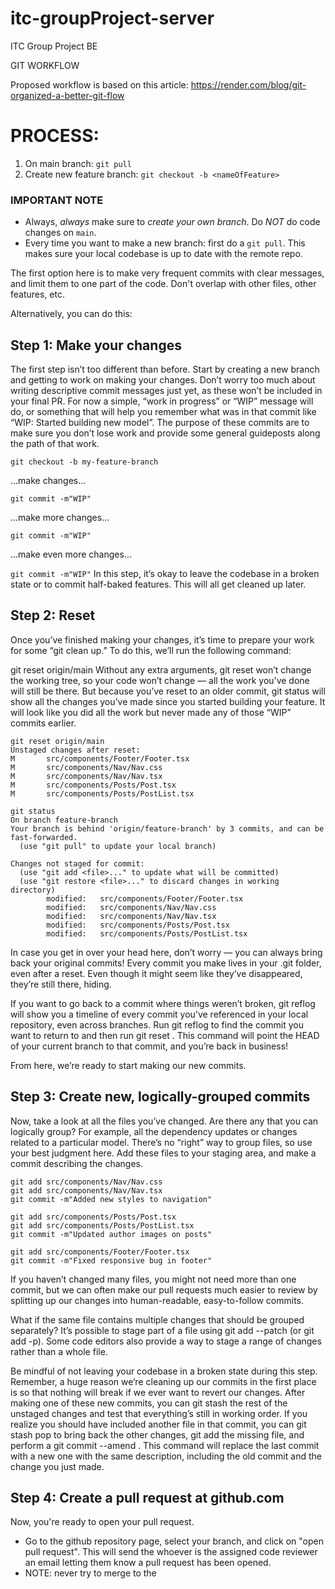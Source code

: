 # itc-groupProject-server
ITC Group Project BE

GIT WORKFLOW

Proposed workflow is based on this article: https://render.com/blog/git-organized-a-better-git-flow

PROCESS:
======
  1. On main branch: ```git pull```
  2. Create new feature branch: ```git checkout -b <nameOfFeature>```
  
 ### IMPORTANT NOTE
 * Always, _always_ make sure to _create your own branch_. Do _NOT_ do code changes on ```main```.  
 * Every time you want to make a new branch: first do a ```git pull```.  This makes sure your local codebase is up to date with the remote repo.

The first option here is to make very frequent commits with clear messages, and limit them to one part of the code. Don't overlap with other files, other features, etc.


Alternatively, you can do this:

Step 1: Make your changes
------

The first step isn’t too different than before. Start by creating a new branch and getting to work on making your changes. Don’t worry too much about writing descriptive commit messages just yet, as these won’t be included in your final PR. For now a simple, “work in progress” or “WIP” message will do, or something that will help you remember what was in that commit like “WIP: Started building new model”. The purpose of these commits are to make sure you don’t lose work and provide some general guideposts along the path of that work.

```git checkout -b my-feature-branch```

...make changes...

```git commit -m"WIP"```

...make more changes...

```git commit -m"WIP"```

...make even more changes...

```git commit -m"WIP"```
In this step, it’s okay to leave the codebase in a broken state or to commit half-baked features. This will all get cleaned up later.

Step 2: Reset
------
Once you’ve finished making your changes, it’s time to prepare your work for some “git clean up.” To do this, we’ll run the following command:

git reset origin/main
Without any extra arguments, git reset won’t change the working tree, so your code won’t change — all the work you’ve done will still be there. But because you’ve reset to an older commit, git status will show all the changes you’ve made since you started building your feature. It will look like you did all the work but never made any of those “WIP” commits earlier.
```
git reset origin/main
Unstaged changes after reset:
M       src/components/Footer/Footer.tsx
M       src/components/Nav/Nav.css
M       src/components/Nav/Nav.tsx
M       src/components/Posts/Post.tsx
M       src/components/Posts/PostList.tsx
```
```
git status
On branch feature-branch
Your branch is behind 'origin/feature-branch' by 3 commits, and can be fast-forwarded.
  (use "git pull" to update your local branch)
```
```
Changes not staged for commit:
  (use "git add <file>..." to update what will be committed)
  (use "git restore <file>..." to discard changes in working directory)
        modified:   src/components/Footer/Footer.tsx
        modified:   src/components/Nav/Nav.css
        modified:   src/components/Nav/Nav.tsx
        modified:   src/components/Posts/Post.tsx
        modified:   src/components/Posts/PostList.tsx
```
In case you get in over your head here, don’t worry — you can always bring back your original commits! Every commit you make lives in your .git folder, even after a reset. Even though it might seem like they’ve disappeared, they’re still there, hiding.

If you want to go back to a commit where things weren’t broken, git reflog will show you a timeline of every commit you’ve referenced in your local repository, even across branches. Run git reflog to find the commit you want to return to and then run git reset <commit-sha>. This command will point the HEAD of your current branch to that commit, and you’re back in business!

From here, we’re ready to start making our new commits.

Step 3: Create new, logically-grouped commits
------
Now, take a look at all the files you’ve changed. Are there any that you can logically group? For example, all the dependency updates or changes related to a particular model. There’s no “right” way to group files, so use your best judgment here. Add these files to your staging area, and make a commit describing the changes.
```
git add src/components/Nav/Nav.css
git add src/components/Nav/Nav.tsx
git commit -m"Added new styles to navigation"

git add src/components/Posts/Post.tsx
git add src/components/Posts/PostList.tsx
git commit -m"Updated author images on posts"

git add src/components/Footer/Footer.tsx
git commit -m"Fixed responsive bug in footer"
```
If you haven’t changed many files, you might not need more than one commit, but we can often make our pull requests much easier to review by splitting up our changes into human-readable, easy-to-follow commits.

What if the same file contains multiple changes that should be grouped separately? It’s possible to stage part of a file using git add --patch (or git add -p). Some code editors also provide a way to stage a range of changes rather than a whole file.

Be mindful of not leaving your codebase in a broken state during this step. Remember, a huge reason we’re cleaning up our commits in the first place is so that nothing will break if we ever want to revert our changes. After making one of these new commits, you can git stash the rest of the unstaged changes and test that everything’s still in working order. If you realize you should have included another file in that commit, you can git stash pop to bring back the other changes, git add the missing file, and perform a git commit --amend . This command will replace the last commit with a new one with the same description, including the old commit and the change you just made.

Step 4: Create a pull request at github.com
------
Now, you're ready to open your pull request.
   * Go to the github repository page, select your branch, and click on "open pull request". This will send the whoever is the assigned code reviewer an email letting them know a pull request has been opened.
   * NOTE: never try to merge to the 

